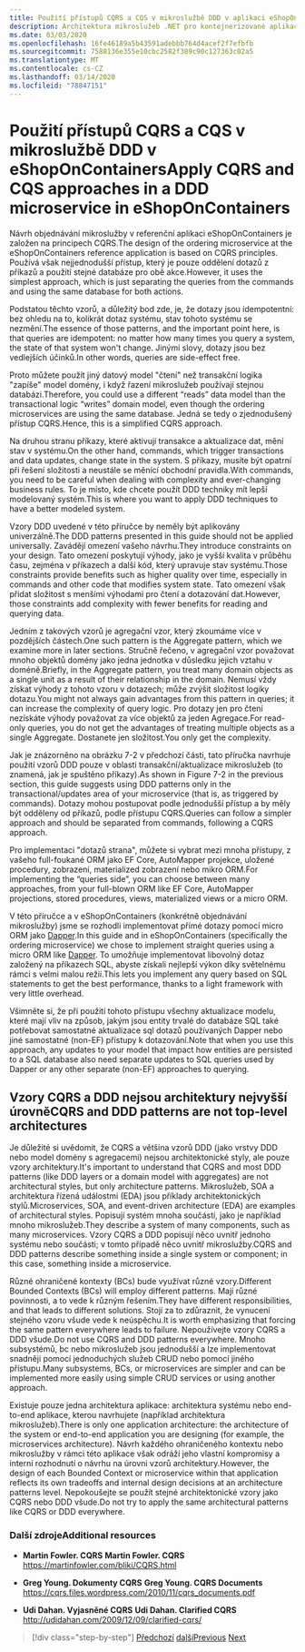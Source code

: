```yaml
---
title: Použití přístupů CQRS a CQS v mikroslužbě DDD v aplikaci eShopOnContainers
description: Architektura mikroslužeb .NET pro kontejnerizované aplikace .NET | Pochopit způsob CQRS je implementována v objednávání mikroslužby v eShopOnContainers.
ms.date: 03/03/2020
ms.openlocfilehash: 16fe46189a5b43591adebbb764d4acef2f7efbfb
ms.sourcegitcommit: 7588136e355e10cbc2582f389c90c127363c02a5
ms.translationtype: MT
ms.contentlocale: cs-CZ
ms.lasthandoff: 03/14/2020
ms.locfileid: "78847151"
---
```

# <a name="apply-cqrs-and-cqs-approaches-in-a-ddd-microservice-in-eshoponcontainers"></a><span data-ttu-id="72a31-103">Použití přístupů CQRS a CQS v mikroslužbě DDD v eShopOnContainers</span><span class="sxs-lookup"><span data-stu-id="72a31-103">Apply CQRS and CQS approaches in a DDD microservice in eShopOnContainers</span></span>

<span data-ttu-id="72a31-104">Návrh objednávání mikroslužby v referenční aplikaci eShopOnContainers je založen na principech CQRS.</span><span class="sxs-lookup"><span data-stu-id="72a31-104">The design of the ordering microservice at the eShopOnContainers reference application is based on CQRS principles.</span></span> <span data-ttu-id="72a31-105">Používá však nejjednodušší přístup, který je pouze oddělení dotazů z příkazů a použití stejné databáze pro obě akce.</span><span class="sxs-lookup"><span data-stu-id="72a31-105">However, it uses the simplest approach, which is just separating the queries from the commands and using the same database for both actions.</span></span>

<span data-ttu-id="72a31-106">Podstatou těchto vzorů, a důležitý bod zde, je, že dotazy jsou idempotentní: bez ohledu na to, kolikrát dotaz systému, stav tohoto systému se nezmění.</span><span class="sxs-lookup"><span data-stu-id="72a31-106">The essence of those patterns, and the important point here, is that queries are idempotent: no matter how many times you query a system, the state of that system won't change.</span></span> <span data-ttu-id="72a31-107">Jinými slovy, dotazy jsou bez vedlejších účinků.</span><span class="sxs-lookup"><span data-stu-id="72a31-107">In other words, queries are side-effect free.</span></span>

<span data-ttu-id="72a31-108">Proto můžete použít jiný datový model "čtení" než transakční logika "zapíše" model domény, i když řazení mikroslužeb používají stejnou databázi.</span><span class="sxs-lookup"><span data-stu-id="72a31-108">Therefore, you could use a different “reads” data model than the transactional logic “writes” domain model, even though the ordering microservices are using the same database.</span></span> <span data-ttu-id="72a31-109">Jedná se tedy o zjednodušený přístup CQRS.</span><span class="sxs-lookup"><span data-stu-id="72a31-109">Hence, this is a simplified CQRS approach.</span></span>

<span data-ttu-id="72a31-110">Na druhou stranu příkazy, které aktivují transakce a aktualizace dat, mění stav v systému.</span><span class="sxs-lookup"><span data-stu-id="72a31-110">On the other hand, commands, which trigger transactions and data updates, change state in the system.</span></span> <span data-ttu-id="72a31-111">S příkazy, musíte být opatrní při řešení složitosti a neustále se měnící obchodní pravidla.</span><span class="sxs-lookup"><span data-stu-id="72a31-111">With commands, you need to be careful when dealing with complexity and ever-changing business rules.</span></span> <span data-ttu-id="72a31-112">To je místo, kde chcete použít DDD techniky mít lepší modelovaný systém.</span><span class="sxs-lookup"><span data-stu-id="72a31-112">This is where you want to apply DDD techniques to have a better modeled system.</span></span>

<span data-ttu-id="72a31-113">Vzory DDD uvedené v této příručce by neměly být aplikovány univerzálně.</span><span class="sxs-lookup"><span data-stu-id="72a31-113">The DDD patterns presented in this guide should not be applied universally.</span></span> <span data-ttu-id="72a31-114">Zavádějí omezení vašeho návrhu.</span><span class="sxs-lookup"><span data-stu-id="72a31-114">They introduce constraints on your design.</span></span> <span data-ttu-id="72a31-115">Tato omezení poskytují výhody, jako je vyšší kvalita v průběhu času, zejména v příkazech a další kód, který upravuje stav systému.</span><span class="sxs-lookup"><span data-stu-id="72a31-115">Those constraints provide benefits such as higher quality over time, especially in commands and other code that modifies system state.</span></span> <span data-ttu-id="72a31-116">Tato omezení však přidat složitost s menšími výhodami pro čtení a dotazování dat.</span><span class="sxs-lookup"><span data-stu-id="72a31-116">However, those constraints add complexity with fewer benefits for reading and querying data.</span></span>

<span data-ttu-id="72a31-117">Jedním z takových vzorů je agregační vzor, který zkoumáme více v pozdějších částech.</span><span class="sxs-lookup"><span data-stu-id="72a31-117">One such pattern is the Aggregate pattern, which we examine more in later sections.</span></span> <span data-ttu-id="72a31-118">Stručně řečeno, v agregační vzor považovat mnoho objektů domény jako jedna jednotka v důsledku jejich vztahu v doméně.</span><span class="sxs-lookup"><span data-stu-id="72a31-118">Briefly, in the Aggregate pattern, you treat many domain objects as a single unit as a result of their relationship in the domain.</span></span> <span data-ttu-id="72a31-119">Nemusí vždy získat výhody z tohoto vzoru v dotazech; může zvýšit složitost logiky dotazu.</span><span class="sxs-lookup"><span data-stu-id="72a31-119">You might not always gain advantages from this pattern in queries; it can increase the complexity of query logic.</span></span> <span data-ttu-id="72a31-120">Pro dotazy jen pro čtení nezískáte výhody považovat za více objektů za jeden Agregace.</span><span class="sxs-lookup"><span data-stu-id="72a31-120">For read-only queries, you do not get the advantages of treating multiple objects as a single Aggregate.</span></span> <span data-ttu-id="72a31-121">Dostanete jen složitost.</span><span class="sxs-lookup"><span data-stu-id="72a31-121">You only get the complexity.</span></span>

<span data-ttu-id="72a31-122">Jak je znázorněno na obrázku 7-2 v předchozí části, tato příručka navrhuje použití vzorů DDD pouze v oblasti transakční/aktualizace mikroslužeb (to znamená, jak je spuštěno příkazy).</span><span class="sxs-lookup"><span data-stu-id="72a31-122">As shown in Figure 7-2 in the previous section, this guide suggests using DDD patterns only in the transactional/updates area of your microservice (that is, as triggered by commands).</span></span> <span data-ttu-id="72a31-123">Dotazy mohou postupovat podle jednodušší přístup a by měly být odděleny od příkazů, podle přístupu CQRS.</span><span class="sxs-lookup"><span data-stu-id="72a31-123">Queries can follow a simpler approach and should be separated from commands, following a CQRS approach.</span></span>

<span data-ttu-id="72a31-124">Pro implementaci "dotazů strana", můžete si vybrat mezi mnoha přístupy, z vašeho full-foukané ORM jako EF Core, AutoMapper projekce, uložené procedury, zobrazení, materialized zobrazení nebo mikro ORM.</span><span class="sxs-lookup"><span data-stu-id="72a31-124">For implementing the “queries side”, you can choose between many approaches, from your full-blown ORM like EF Core, AutoMapper projections, stored procedures, views, materialized views or a micro ORM.</span></span>

<span data-ttu-id="72a31-125">V této příručce a v eShopOnContainers (konkrétně objednávání mikroslužby) jsme se rozhodli implementovat přímé dotazy pomocí micro ORM jako [Dapper](https://github.com/StackExchange/dapper-dot-net).</span><span class="sxs-lookup"><span data-stu-id="72a31-125">In this guide and in eShopOnContainers (specifically the ordering microservice) we chose to implement straight queries using a micro ORM like [Dapper](https://github.com/StackExchange/dapper-dot-net).</span></span> <span data-ttu-id="72a31-126">To umožňuje implementovat libovolný dotaz založený na příkazech SQL, abyste získali nejlepší výkon díky světelnému rámci s velmi malou režií.</span><span class="sxs-lookup"><span data-stu-id="72a31-126">This lets you implement any query based on SQL statements to get the best performance, thanks to a light framework with very little overhead.</span></span>

<span data-ttu-id="72a31-127">Všimněte si, že při použití tohoto přístupu všechny aktualizace modelu, které mají vliv na způsob, jakým jsou entity trvalé do databáze SQL také potřebovat samostatné aktualizace sql dotazů používaných Dapper nebo jiné samostatné (non-EF) přístupy k dotazování.</span><span class="sxs-lookup"><span data-stu-id="72a31-127">Note that when you use this approach, any updates to your model that impact how entities are persisted to a SQL database also need separate updates to SQL queries used by Dapper or any other separate (non-EF) approaches to querying.</span></span>

## <a name="cqrs-and-ddd-patterns-are-not-top-level-architectures"></a><span data-ttu-id="72a31-128">Vzory CQRS a DDD nejsou architektury nejvyšší úrovně</span><span class="sxs-lookup"><span data-stu-id="72a31-128">CQRS and DDD patterns are not top-level architectures</span></span>

<span data-ttu-id="72a31-129">Je důležité si uvědomit, že CQRS a většina vzorů DDD (jako vrstvy DDD nebo model domény s agregacemi) nejsou architektonické styly, ale pouze vzory architektury.</span><span class="sxs-lookup"><span data-stu-id="72a31-129">It's important to understand that CQRS and most DDD patterns (like DDD layers or a domain model with aggregates) are not architectural styles, but only architecture patterns.</span></span> <span data-ttu-id="72a31-130">Mikroslužeb, SOA a architektura řízená událostmi (EDA) jsou příklady architektonických stylů.</span><span class="sxs-lookup"><span data-stu-id="72a31-130">Microservices, SOA, and event-driven architecture (EDA) are examples of architectural styles.</span></span> <span data-ttu-id="72a31-131">Popisují systém mnoha součástí, jako je například mnoho mikroslužeb.</span><span class="sxs-lookup"><span data-stu-id="72a31-131">They describe a system of many components, such as many microservices.</span></span> <span data-ttu-id="72a31-132">Vzory CQRS a DDD popisují něco uvnitř jednoho systému nebo součásti; v tomto případě něco uvnitř mikroslužby.</span><span class="sxs-lookup"><span data-stu-id="72a31-132">CQRS and DDD patterns describe something inside a single system or component; in this case, something inside a microservice.</span></span>

<span data-ttu-id="72a31-133">Různé ohraničené kontexty (BCs) bude využívat různé vzory.</span><span class="sxs-lookup"><span data-stu-id="72a31-133">Different Bounded Contexts (BCs) will employ different patterns.</span></span> <span data-ttu-id="72a31-134">Mají různé povinnosti, a to vede k různým řešením.</span><span class="sxs-lookup"><span data-stu-id="72a31-134">They have different responsibilities, and that leads to different solutions.</span></span> <span data-ttu-id="72a31-135">Stojí za to zdůraznit, že vynucení stejného vzoru všude vede k neúspěchu.</span><span class="sxs-lookup"><span data-stu-id="72a31-135">It is worth emphasizing that forcing the same pattern everywhere leads to failure.</span></span> <span data-ttu-id="72a31-136">Nepoužívejte vzory CQRS a DDD všude.</span><span class="sxs-lookup"><span data-stu-id="72a31-136">Do not use CQRS and DDD patterns everywhere.</span></span> <span data-ttu-id="72a31-137">Mnoho subsystémů, bc nebo mikroslužeb jsou jednodušší a lze implementovat snadněji pomocí jednoduchých služeb CRUD nebo pomocí jiného přístupu.</span><span class="sxs-lookup"><span data-stu-id="72a31-137">Many subsystems, BCs, or microservices are simpler and can be implemented more easily using simple CRUD services or using another approach.</span></span>

<span data-ttu-id="72a31-138">Existuje pouze jedna architektura aplikace: architektura systému nebo end-to-end aplikace, kterou navrhujete (například architektura mikroslužeb).</span><span class="sxs-lookup"><span data-stu-id="72a31-138">There is only one application architecture: the architecture of the system or end-to-end application you are designing (for example, the microservices architecture).</span></span> <span data-ttu-id="72a31-139">Návrh každého ohraničeného kontextu nebo mikroslužby v rámci této aplikace však odráží jeho vlastní kompromisy a interní rozhodnutí o návrhu na úrovni vzorů architektury.</span><span class="sxs-lookup"><span data-stu-id="72a31-139">However, the design of each Bounded Context or microservice within that application reflects its own tradeoffs and internal design decisions at an architecture patterns level.</span></span> <span data-ttu-id="72a31-140">Nepokoušejte se použít stejné architektonické vzory jako CQRS nebo DDD všude.</span><span class="sxs-lookup"><span data-stu-id="72a31-140">Do not try to apply the same architectural patterns like CQRS or DDD everywhere.</span></span>

### <a name="additional-resources"></a><span data-ttu-id="72a31-141">Další zdroje</span><span class="sxs-lookup"><span data-stu-id="72a31-141">Additional resources</span></span>

- <span data-ttu-id="72a31-142">**Martin Fowler. CQRS** </span><span class="sxs-lookup"><span data-stu-id="72a31-142">**Martin Fowler. CQRS** </span></span>\
  <https://martinfowler.com/bliki/CQRS.html>

- <span data-ttu-id="72a31-143">**Greg Young. Dokumenty CQRS** </span><span class="sxs-lookup"><span data-stu-id="72a31-143">**Greg Young. CQRS Documents** </span></span>\
  <https://cqrs.files.wordpress.com/2010/11/cqrs_documents.pdf>

- <span data-ttu-id="72a31-144">**Udi Dahan. Vyjasněné CQRS** </span><span class="sxs-lookup"><span data-stu-id="72a31-144">**Udi Dahan. Clarified CQRS** </span></span>\
  <http://udidahan.com/2009/12/09/clarified-cqrs/>

>[!div class="step-by-step"]
><span data-ttu-id="72a31-145">[Předchozí](apply-simplified-microservice-cqrs-ddd-patterns.md)
>[další](cqrs-microservice-reads.md)</span><span class="sxs-lookup"><span data-stu-id="72a31-145">[Previous](apply-simplified-microservice-cqrs-ddd-patterns.md)
[Next](cqrs-microservice-reads.md)</span></span>
